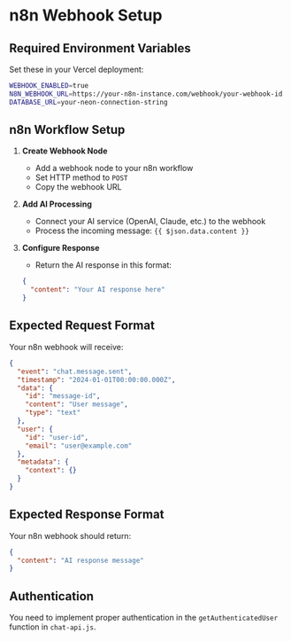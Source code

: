 # n8n Webhook Setup

## Required Environment Variables

Set these in your Vercel deployment:

```bash
WEBHOOK_ENABLED=true
N8N_WEBHOOK_URL=https://your-n8n-instance.com/webhook/your-webhook-id
DATABASE_URL=your-neon-connection-string
```

## n8n Workflow Setup

1. **Create Webhook Node**
   - Add a webhook node to your n8n workflow
   - Set HTTP method to `POST`
   - Copy the webhook URL

2. **Add AI Processing**
   - Connect your AI service (OpenAI, Claude, etc.) to the webhook
   - Process the incoming message: `{{ $json.data.content }}`

3. **Configure Response**
   - Return the AI response in this format:
   ```json
   {
     "content": "Your AI response here"
   }
   ```

## Expected Request Format

Your n8n webhook will receive:
```json
{
  "event": "chat.message.sent",
  "timestamp": "2024-01-01T00:00:00.000Z",
  "data": {
    "id": "message-id",
    "content": "User message",
    "type": "text"
  },
  "user": {
    "id": "user-id",
    "email": "user@example.com"
  },
  "metadata": {
    "context": {}
  }
}
```

## Expected Response Format

Your n8n webhook should return:
```json
{
  "content": "AI response message"
}
```

## Authentication

You need to implement proper authentication in the `getAuthenticatedUser` function in `chat-api.js`.
